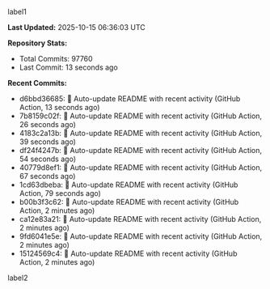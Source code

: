 
label1 
<!-- ACTIVITY_START -->
**Last Updated:** 2025-10-15 06:36:03 UTC

**Repository Stats:**
- Total Commits: 97760
- Last Commit: 13 seconds ago

**Recent Commits:**
- d6bbd36685: 🤖 Auto-update README with recent activity (GitHub Action, 13 seconds ago)
- 7b8159c02f: 🤖 Auto-update README with recent activity (GitHub Action, 26 seconds ago)
- 4183c2a13b: 🤖 Auto-update README with recent activity (GitHub Action, 39 seconds ago)
- df24f4247b: 🤖 Auto-update README with recent activity (GitHub Action, 54 seconds ago)
- 40779d8ef1: 🤖 Auto-update README with recent activity (GitHub Action, 67 seconds ago)
- 1cd63dbeba: 🤖 Auto-update README with recent activity (GitHub Action, 79 seconds ago)
- b00b3f3c62: 🤖 Auto-update README with recent activity (GitHub Action, 2 minutes ago)
- ca12e83a21: 🤖 Auto-update README with recent activity (GitHub Action, 2 minutes ago)
- 9fd6041e5e: 🤖 Auto-update README with recent activity (GitHub Action, 2 minutes ago)
- 15124569c4: 🤖 Auto-update README with recent activity (GitHub Action, 2 minutes ago)
<!-- ACTIVITY_END -->

label2
